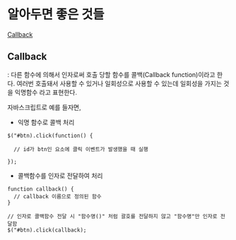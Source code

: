 
# 알아두면 좋은 것들

[Callback](#Callback)


## Callback
 : 다른 함수에 의해서 인자로써 호출 당할 함수를 콜백(Callback function)이라고 한다. 여러번 호출돼서 사용할 수 있거나 일회성으로 사용할 수 있는데 일회성을 가지는 것을 익명함수 라고 표현한다.

자바스크립트로 예를 들자면,

+ 익명 함수로 콜백 처리
~~~
$("#btn).click(function() {

  // id가 btn인 요소에 클릭 이벤트가 발생했을 때 실행

});
~~~

+ 콜백함수를 인자로 전달하여 처리
~~~
function callback() {
  // callback 이름으로 정의된 함수
}

// 인자로 콜백함수 전달 시 "함수명()" 처럼 괄호를 전달하지 않고 "함수명"만 인자로 전달함
$("#btn).click(callback);
~~~
